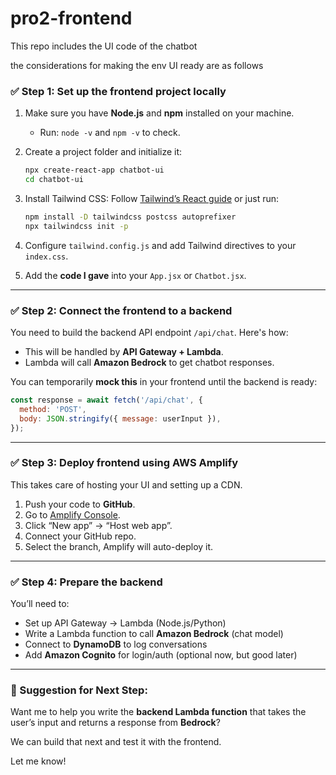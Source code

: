 # pro2-frontend
This repo includes the UI code of the chatbot


the considerations for making the env UI ready are as follows

### ✅ Step 1: Set up the frontend project locally
1. Make sure you have **Node.js** and **npm** installed on your machine.
   - Run: `node -v` and `npm -v` to check.

2. Create a project folder and initialize it:
   ```bash
   npx create-react-app chatbot-ui
   cd chatbot-ui
   ```

3. Install Tailwind CSS:
   Follow [Tailwind’s React guide](https://tailwindcss.com/docs/guides/create-react-app) or just run:
   ```bash
   npm install -D tailwindcss postcss autoprefixer
   npx tailwindcss init -p
   ```

4. Configure `tailwind.config.js` and add Tailwind directives to your `index.css`.

5. Add the **code I gave** into your `App.jsx` or `Chatbot.jsx`.

---

### ✅ Step 2: **Connect the frontend to a backend**
You need to build the backend API endpoint `/api/chat`. Here's how:

- This will be handled by **API Gateway + Lambda**.
- Lambda will call **Amazon Bedrock** to get chatbot responses.

You can temporarily **mock this** in your frontend until the backend is ready:
```js
const response = await fetch('/api/chat', {
  method: 'POST',
  body: JSON.stringify({ message: userInput }),
});
```

---

### ✅ Step 3: **Deploy frontend using AWS Amplify**
This takes care of hosting your UI and setting up a CDN.

1. Push your code to **GitHub**.
2. Go to [Amplify Console](https://console.aws.amazon.com/amplify/).
3. Click “New app” → “Host web app”.
4. Connect your GitHub repo.
5. Select the branch, Amplify will auto-deploy it.

---

### ✅ Step 4: **Prepare the backend**
You’ll need to:
- Set up API Gateway → Lambda (Node.js/Python)
- Write a Lambda function to call **Amazon Bedrock** (chat model)
- Connect to **DynamoDB** to log conversations
- Add **Amazon Cognito** for login/auth (optional now, but good later)

---

### 🚀 Suggestion for Next Step:
Want me to help you write the **backend Lambda function** that takes the user’s input and returns a response from **Bedrock**?

We can build that next and test it with the frontend.

Let me know!
